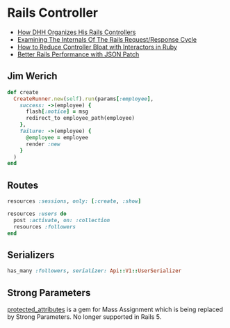 # Rails Controller

* [How DHH Organizes His Rails Controllers](http://jeromedalbert.com/how-dhh-organizes-his-rails-controllers/)
* [Examining The Internals Of The Rails Request/Response Cycle](http://www.rubypigeon.com/posts/examining-internals-of-rails-request-response-cycle/)
* [How to Reduce Controller Bloat with Interactors in Ruby](https://semaphoreci.com/community/tutorials/how-to-reduce-controller-bloat-with-interactors-in-ruby)
* [Better Rails Performance with JSON Patch](https://formapi.io/blog/posts/json-patch-with-rails-5-and-react/)

## Jim Werich

```ruby
def create
  CreateRunner.new(self).run(params[:employee],
    success: ->(employee) {
      flash[:notice] = msg
      redirect_to employee_path(employee)
    },
    failure: ->(employee) {
      @employee = employee
      render :new
    }
  )
end
```

## Routes

```ruby
resources :sessions, only: [:create, :show]

resources :users do
  post :activate, on: :collection
  resources :followers
end
```

## Serializers

```ruby
has_many :followers, serializer: Api::V1::UserSerializer
```

## Strong Parameters

[protected_attributes](https://github.com/rails/protected_attributes) is a gem for Mass Assignment which is being replaced by Strong Parameters. No longer supported in Rails 5.



